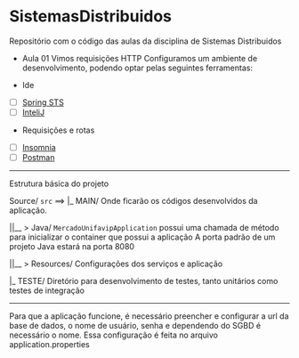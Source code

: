 # SistemasDistribuidos
Repositório com o código das aulas da disciplina de Sistemas Distribuidos

 - Aula 01
  Vimos requisições HTTP
  Configuramos um ambiente de desenvolvimento, podendo optar pelas seguintes ferramentas:
  
 - Ide
 - [ ] [Spring STS](https://spring.io/tools)
 - [ ] [InteliJ](https://www.jetbrains.com/pt-br/idea/download/#section=windows)

 - Requisições e rotas
 - [ ] [Insomnia](https://insomnia.rest/download/)
 - [ ] [Postman](https://www.postman.com/downloads/)
-------

Estrutura básica do projeto

 Source/ ```src``` ==>
|_ MAIN/ Onde ficarão os códigos desenvolvidos da aplicação.

||__ > Java/ ```MercadoUnifavipApplication``` possui uma chamada de método para inicializar o container que possui a aplicação
A porta padrão de um projeto Java estará na porta 8080

||__ > Resources/ Configurações dos serviços e aplicação

|_ TESTE/ Diretório para desenvolvimento de testes, tanto unitários como testes de integração

-------


Para que a aplicação funcione, é necessário preencher e configurar a url da base de dados, o nome de usuário, senha e dependendo do SGBD é necessário o nome.
Essa configuração é feita no arquivo application.properties
